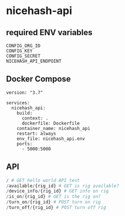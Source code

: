 # nicehash-api

## required ENV variables

```env
CONFIG_ORG_ID
CONFIG_KEY
CONFIG_SECRET
NICEHASH_API_ENDPOINT
```

## Docker Compose

```docker-compose
version: "3.7"

services:
  nicehash_api:
    build:
      context: .
      dockerfile: Dockerfile
    container_name: nicehash_api
    restart: always
    env_file: nicehash_api.env
    ports:
      - 5000:5000
```

## API

```Python
/ # GET hello world API test
/available/{rig_id} # GET is rig available?
/device_info/{rig_id} # GET info on rig
/is_on/{rig_id} # GET is the rig on?
/turn_on/{rig_id} # POST turn on rig
/turn_off/{rig_id} # POST turn off rig
```
